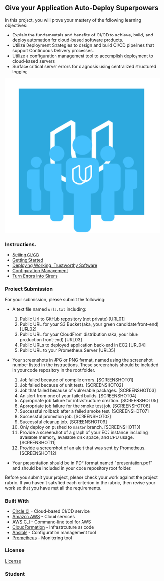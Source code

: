 ## Give your Application Auto-Deploy Superpowers

In this project, you will prove your mastery of the following learning objectives:

-   Explain the fundamentals and benefits of CI/CD to achieve, build, and deploy automation for cloud-based software products.
-   Utilize Deployment Strategies to design and build CI/CD pipelines that support Continuous Delivery processes.
-   Utilize a configuration management tool to accomplish deployment to cloud-based servers.
-   Surface critical server errors for diagnosis using centralized structured logging.

![Diagram of CI/CD Pipeline we will be building.](udapeople.png)

### Instructions.

-   [Selling CI/CD](instructions/0-selling-cicd.md)
-   [Getting Started](instructions/1-getting-started.md)
-   [Deploying Working, Trustworthy Software](instructions/2-deploying-trustworthy-code.md)
-   [Configuration Management](instructions/3-configuration-management.md)
-   [Turn Errors into Sirens](instructions/4-turn-errors-into-sirens.md)

### Project Submission

For your submission, please submit the following:

-   A text file named `urls.txt` including:
    1. Public Url to GitHub repository (not private) [URL01]
    1. Public URL for your S3 Bucket (aka, your green candidate front-end) [URL02]
    1. Public URL for your CloudFront distribution (aka, your blue production front-end) [URL03]
    1. Public URLs to deployed application back-end in EC2 [URL04]
    1. Public URL to your Prometheus Server [URL05]
-   Your screenshots in JPG or PNG format, named using the screenshot number listed in the instructions. These screenshots should be included in your code repository in the root folder.

    1. Job failed because of compile errors. [SCREENSHOT01]
    1. Job failed because of unit tests. [SCREENSHOT02]
    1. Job that failed because of vulnerable packages. [SCREENSHOT03]
    1. An alert from one of your failed builds. [SCREENSHOT04]
    1. Appropriate job failure for infrastructure creation. [SCREENSHOT05]
    1. Appropriate job failure for the smoke test job. [SCREENSHOT06]
    1. Successful rollback after a failed smoke test. [SCREENSHOT07]
    1. Successful promotion job. [SCREENSHOT08]
    1. Successful cleanup job. [SCREENSHOT09]
    1. Only deploy on pushed to `master` branch. [SCREENSHOT10]
    1. Provide a screenshot of a graph of your EC2 instance including available memory, available disk space, and CPU usage. [SCREENSHOT11]
    1. Provide a screenshot of an alert that was sent by Prometheus. [SCREENSHOT12]

-   Your presentation should be in PDF format named "presentation.pdf" and should be included in your code repository root folder.

Before you submit your project, please check your work against the project rubric. If you haven’t satisfied each criterion in the rubric, then revise your work so that you have met all the requirements.

### Built With

-   [Circle CI](www.circleci.com) - Cloud-based CI/CD service
-   [Amazon AWS](https://aws.amazon.com/) - Cloud services
-   [AWS CLI](https://aws.amazon.com/cli/) - Command-line tool for AWS
-   [CloudFormation](https://aws.amazon.com/cloudformation/) - Infrastrcuture as code
-   [Ansible](https://www.ansible.com/) - Configuration management tool
-   [Prometheus](https://prometheus.io/) - Monitoring tool

### License

[License](LICENSE.md)

### Student
